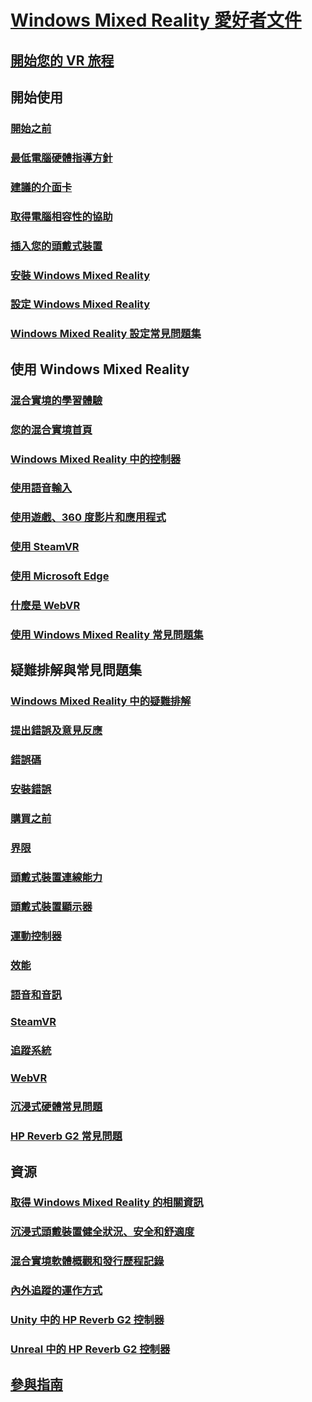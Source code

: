 # [Windows Mixed Reality 愛好者文件](index.yml)
## [開始您的 VR 旅程](vr-journey.md)

## 開始使用
### [開始之前](before-you-start.md)
### [最低電腦硬體指導方針](windows-mixed-reality-minimum-pc-hardware-compatibility-guidelines.md)
### [建議的介面卡](recommended-adapters-for-windows-mixed-reality-capable-pcs.md)
### [取得電腦相容性的協助](get-help-with-pc-compatibility.md)
### [插入您的頭戴式裝置](plug-in-your-headset.md)
### [安裝 Windows Mixed Reality](install-windows-mixed-reality.md)
### [設定 Windows Mixed Reality](set-up-windows-mixed-reality.md)
### [Windows Mixed Reality 設定常見問題集](wmr-setup-faq.yml)

## 使用 Windows Mixed Reality
### [混合實境的學習體驗](learn-mixed-reality.md)
### [您的混合實境首頁](your-mixed-reality-home.md)
### [Windows Mixed Reality 中的控制器](controllers-in-wmr.md)
### [使用語音輸入](using-speech-in-wmr.md)
### [使用遊戲、360 度影片和應用程式](using-games-and-apps-in-windows-mixed-reality.md)
### [使用 SteamVR](using-steamvr-with-windows-mixed-reality.md)
### [使用 Microsoft Edge](using-microsoft-edge.md)
### [什麼是 WebVR](webvr.md)
### [使用 Windows Mixed Reality 常見問題集](using-wmr-faq.yml)

## 疑難排解與常見問題集
### [Windows Mixed Reality 中的疑難排解](troubleshooting-windows-mixed-reality.md)
### [提出錯誤及意見反應](filing-feedback.md)
### [錯誤碼](error-codes.md)
### [安裝錯誤](installation_errors.md)
### [購買之前](before-you-buy-faqs.md)
### [界限](boundary-questions.md)
### [頭戴式裝置連線能力](headset-connectivity.md)
### [頭戴式裝置顯示器](headset-display.md)
### [運動控制器](motion-controller-problems.md)
### [效能](performance-questions.md)
### [語音和音訊](speech-and-audio.md)
### [SteamVR](steamvr-questions.md)
### [追蹤系統](tracking.md)
### [WebVR](webvr-questions.md)
### [沉浸式硬體常見問題](other-questions.md)
### [HP Reverb G2 常見問題](reverbG2-faq.yml)

## 資源
### [取得 Windows Mixed Reality 的相關資訊](get-wmr-info.md)
### [沉浸式頭戴裝置健全狀況、安全和舒適度](wmr-health-safety-comfort.md)
### [混合實境軟體概觀和發行歷程記錄](mixed-reality-software.md)
### [內外追蹤的運作方式](tracking-system.md)
### [Unity 中的 HP Reverb G2 控制器](/windows/mixed-reality/develop/unity/unity-reverb-g2-controllers)
### [Unreal 中的 HP Reverb G2 控制器](/windows/mixed-reality/develop/unreal/unreal-reverb-g2-controllers)

## [參與指南](contributing.md)

